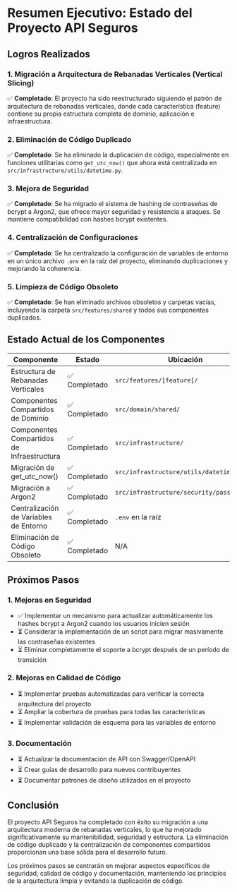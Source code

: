 # Resumen Ejecutivo: Estado del Proyecto API Seguros

## Logros Realizados

### 1. Migración a Arquitectura de Rebanadas Verticales (Vertical Slicing)

✅ **Completado**: El proyecto ha sido reestructurado siguiendo el patrón de arquitectura de rebanadas verticales, donde cada característica (feature) contiene su propia estructura completa de dominio, aplicación e infraestructura.

### 2. Eliminación de Código Duplicado

✅ **Completado**: Se ha eliminado la duplicación de código, especialmente en funciones utilitarias como `get_utc_now()` que ahora está centralizada en `src/infrastructure/utils/datetime.py`.

### 3. Mejora de Seguridad

✅ **Completado**: Se ha migrado el sistema de hashing de contraseñas de bcrypt a Argon2, que ofrece mayor seguridad y resistencia a ataques. Se mantiene compatibilidad con hashes bcrypt existentes.

### 4. Centralización de Configuraciones

✅ **Completado**: Se ha centralizado la configuración de variables de entorno en un único archivo `.env` en la raíz del proyecto, eliminando duplicaciones y mejorando la coherencia.

### 5. Limpieza de Código Obsoleto

✅ **Completado**: Se han eliminado archivos obsoletos y carpetas vacías, incluyendo la carpeta `src/features/shared` y todos sus componentes duplicados.

## Estado Actual de los Componentes

| Componente | Estado | Ubicación |
|------------|--------|----------|
| Estructura de Rebanadas Verticales | ✅ Completado | `src/features/[feature]/` |
| Componentes Compartidos de Dominio | ✅ Completado | `src/domain/shared/` |
| Componentes Compartidos de Infraestructura | ✅ Completado | `src/infrastructure/` |
| Migración de get_utc_now() | ✅ Completado | `src/infrastructure/utils/datetime.py` |
| Migración a Argon2 | ✅ Completado | `src/infrastructure/security/password.py` |
| Centralización de Variables de Entorno | ✅ Completado | `.env` en la raíz |
| Eliminación de Código Obsoleto | ✅ Completado | N/A |

## Próximos Pasos

### 1. Mejoras en Seguridad

- ✅ Implementar un mecanismo para actualizar automáticamente los hashes bcrypt a Argon2 cuando los usuarios inicien sesión
- ⏳ Considerar la implementación de un script para migrar masivamente las contraseñas existentes
- ⏳ Eliminar completamente el soporte a bcrypt después de un período de transición

### 2. Mejoras en Calidad de Código

- ⏳ Implementar pruebas automatizadas para verificar la correcta arquitectura del proyecto
- ⏳ Ampliar la cobertura de pruebas para todas las características
- ⏳ Implementar validación de esquema para las variables de entorno

### 3. Documentación

- ⏳ Actualizar la documentación de API con Swagger/OpenAPI
- ⏳ Crear guías de desarrollo para nuevos contribuyentes
- ⏳ Documentar patrones de diseño utilizados en el proyecto

## Conclusión

El proyecto API Seguros ha completado con éxito su migración a una arquitectura moderna de rebanadas verticales, lo que ha mejorado significativamente su mantenibilidad, seguridad y estructura. La eliminación de código duplicado y la centralización de componentes compartidos proporcionan una base sólida para el desarrollo futuro.

Los próximos pasos se centrarán en mejorar aspectos específicos de seguridad, calidad de código y documentación, manteniendo los principios de la arquitectura limpia y evitando la duplicación de código.

